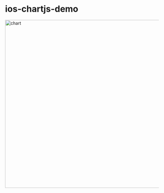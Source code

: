 # ios-chartjs-demo

<img width="550" alt="chart" src="https://cloud.githubusercontent.com/assets/9479568/23336121/7cb37800-fc09-11e6-85e8-23fb6329a8c6.png">
